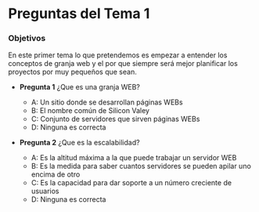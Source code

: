 Preguntas del Tema 1
====================
### Objetivos

En este primer tema lo que pretendemos es empezar a entender los conceptos de granja web y el por que siempre
será mejor planificar los proyectos por muy pequeños que sean.

* **Pregunta 1**
¿Que es una granja WEB? <br />
  + A: Un sitio donde se desarrollan páginas WEBs <br />
  + B: El nombre común de Silicon Valey <br />
  + C: Conjunto de servidores que sirven páginas WEBs <br />
  + D: Ninguna es correcta

* **Pregunta 2**
¿Que es la escalabilidad? <br />
  + A: Es la altitud máxima a la que puede trabajar un servidor WEB <br />
  + B: Es la medida para saber cuantos servidores se pueden apilar uno encima de otro <br />
  + C: Es la capacidad para dar soporte a un número creciente de usuarios <br />
  + D: Ninguna es correcta